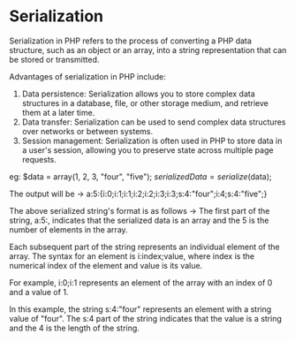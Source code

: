 # Serialization

Serialization in PHP refers to the process of converting a PHP data structure, such as an object or an array, into a string representation that can be stored or transmitted.

Advantages of serialization in PHP include:

1) Data persistence: Serialization allows you to store complex data structures in a database, file, or other storage medium, and retrieve them at a later time.
2) Data transfer: Serialization can be used to send complex data structures over networks or between systems.
3) Session management: Serialization is often used in PHP to store data in a user's session, allowing you to preserve state across multiple page requests.


eg: 
$data = array(1, 2, 3, "four", "five");
$serializedData = serialize($data);

The output will be -> a:5:{i:0;i:1;i:1;i:2;i:2;i:3;i:3;s:4:"four";i:4;s:4:"five";}

The above serialized string's format is as follows -> The first part of the string, a:5:, indicates that the serialized data is an array and the 5 is the number of elements in the array.

Each subsequent part of the string represents an individual element of the array. The syntax for an element is i:index;value, where index is the numerical index of the element and value is its value.

For example, i:0;i:1 represents an element of the array with an index of 0 and a value of 1.

In this example, the string s:4:"four" represents an element with a string value of "four". The s:4 part of the string indicates that the value is a string and the 4 is the length of the string.


